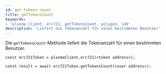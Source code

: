 ```yaml
---
id: get-tokens-count
title: getTokensCount
keywords:
- 'plasma client, erc721, getTokensCount, polygon, sdk'
description: 'Liefert die Tokenanzahl für einen bestimmten Benutzer'
---
```


Die `getTokensCount`-Methode liefert die Tokenanzahl für einen bestimmten Benutzer.

```
const erc721Token = plasmaClient.erc721(<token address>);

const result = await erc721Token.getTokensCount(<user address>);

```
